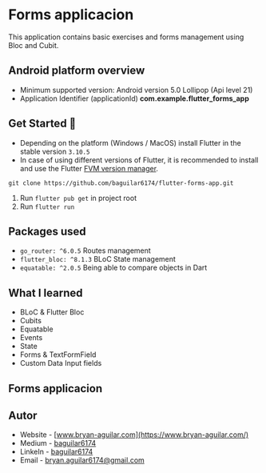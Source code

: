 # Forms applicacion
This application contains basic exercises and forms management using Bloc and Cubit.

## Android platform overview

- Minimum supported version: Android version 5.0 Lollipop (Api level 21)
- Application Identifier (applicationId) **com.example.flutter_forms_app**

## Get Started 🚀

- Depending on the platform (Windows / MacOS) install Flutter in the stable version `3.10.5`
- In case of using different versions of Flutter, it is recommended to install and use the Flutter [FVM version manager](https://fvm.app/).

```
git clone https://github.com/baguilar6174/flutter-forms-app.git
```

1. Run `flutter pub get` in project root
2. Run `flutter run`

## Packages used

* `go_router: ^6.0.5` Routes management
* `flutter_bloc: ^8.1.3` BLoC State management
* `equatable: ^2.0.5` Being able to compare objects in Dart

## What I learned

- BLoC & Flutter Bloc
- Cubits
- Equatable
- Events
- State
- Forms & TextFormField
- Custom Data Input fields

## Forms applicacion


## Autor

- Website - [www.bryan-aguilar.com](https://www.bryan-aguilar.com/)
- Medium - [baguilar6174](https://baguilar6174.medium.com/)
- LinkeIn - [baguilar6174](https://www.linkedin.com/in/baguilar6174)
- Email - [bryan.aguilar6174@gmail.com](mailto:bryan.aguilar6174@gmail.com)